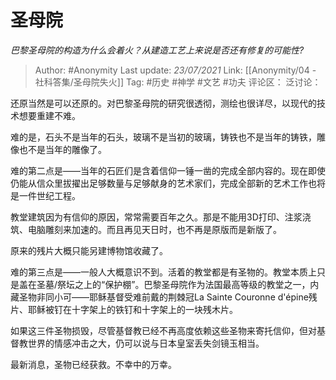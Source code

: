 # 圣母院
*巴黎圣母院的构造为什么会着火？从建造工艺上来说是否还有修复的可能性?*

> Author: #Anonymity
> Last update: *23/07/2021*
> Link: [[Anonymity/04 - 社科答集/圣母院失火]]
> Tag: #历史 #神学 #文艺 #功夫
> 评论区：
> 泛讨论：

还原当然是可以还原的。对巴黎圣母院的研究很透彻，测绘也很详尽，以现代的技术想要重建不难。

难的是，石头不是当年的石头，玻璃不是当初的玻璃，铸铁也不是当年的铸铁，雕像也不是当年的雕像了。

难的第二点是——当年的石匠们是含着信仰一锤一凿的完成全部内容的。现在即使仍能从信众里拔擢出足够数量与足够献身的艺术家们，完成全部新的艺术工作也将是一件世纪工程。

教堂建筑因为有信仰的原因，常常需要百年之久。那是不能用3D打印、注浆浇筑、电脑雕刻来加速的。而且再见天日时，也不再是原版而是新版了。

原来的残片大概只能另建博物馆收藏了。

难的第三点是——一般人大概意识不到。活着的教堂都是有圣物的。教堂本质上只是盖在圣墓/祭坛之上的“保护棚”。巴黎圣母院作为法国最高等级的教堂之一，内藏圣物非同小可——耶稣基督受难前戴的荆棘冠La Sainte Couronne d'épine残片、耶稣被钉在十字架上的铁钉和十字架上的一块残木片。

如果这三件圣物损毁，尽管基督教已经不再高度依赖这些圣物来寄托信仰，但对基督教世界的情感冲击之大，仍可以说与日本皇室丢失剑镜玉相当。

最新消息，圣物已经获救。不幸中的万幸。
